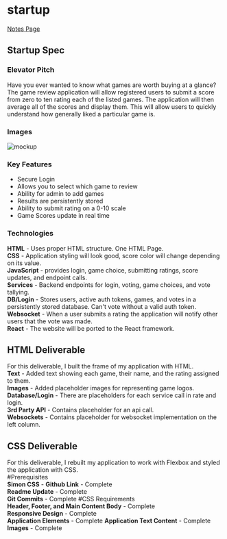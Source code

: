 # startup

[Notes Page](https://github.com/princecal/startup/blob/main/notes.md)

## Startup Spec
### Elevator Pitch
Have you ever wanted to know what games are worth buying at a glance? The game review application will allow registered users to submit a score from zero to ten rating each of the listed games. The application will then average all of the scores and display them. This will allow users to quickly understand how generally liked a particular game is.
### Images
![mockup](https://github.com/princecal/startup/assets/89960425/011e1390-0d45-4841-971c-1058ef5a23f3)

### Key Features
* Secure Login
* Allows you to select which game to review
* Ability for admin to add games
* Results are persistently stored
* Ability to submit rating on a 0-10 scale
* Game Scores update in real time
### Technologies
**HTML** - Uses proper HTML structure. One HTML Page.  
**CSS** - Application styling will look good, score color will change depending on its value.  
**JavaScript** - provides login, game choice, submitting ratings, score updates, and endpoint calls.  
**Services** - Backend endpoints for login, voting, game choices, and vote tallying.  
**DB/Login** - Stores users, active auth tokens, games, and votes in a persistently stored database. Can't vote without a valid auth token.  
**Websocket** - When a user submits a rating the application will notify other users that the vote was made.  
**React** - The website will be ported to the React framework.  

## HTML Deliverable
For this deliverable, I built the frame of my application with HTML.   
**Text** - Added text showing each game, their name, and the rating assigned to them.  
**Images** - Added placeholder images for representing game logos.  
**Database/Login** - There are placeholders for each service call in rate and login.  
**3rd Party API** - Contains placeholder for an api call.  
**Websockets** - Contains placeholder for websocket implementation on the left column.  

## CSS Deliverable  
For this deliverable, I rebuilt my application to work with Flexbox and styled the application with CSS.  
#Prerequisites  
**Simon CSS** - 
**Github Link** - Complete  
**Readme Update** - Complete  
**Git Commits** - Complete
#CSS Requirements  
**Header, Footer, and Main Content Body** - Complete  
**Responsive Design** - Complete  
**Application Elements** - Complete
**Application Text Content** - Complete
**Images** - Complete
